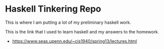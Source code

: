 # Haskell Tinkering Repo
This is where I am putting a lot of my preliminary haskell work.

This is the link that I used to learn haskell and my answers to the homework.
- https://www.seas.upenn.edu/~cis1940/spring13/lectures.html 